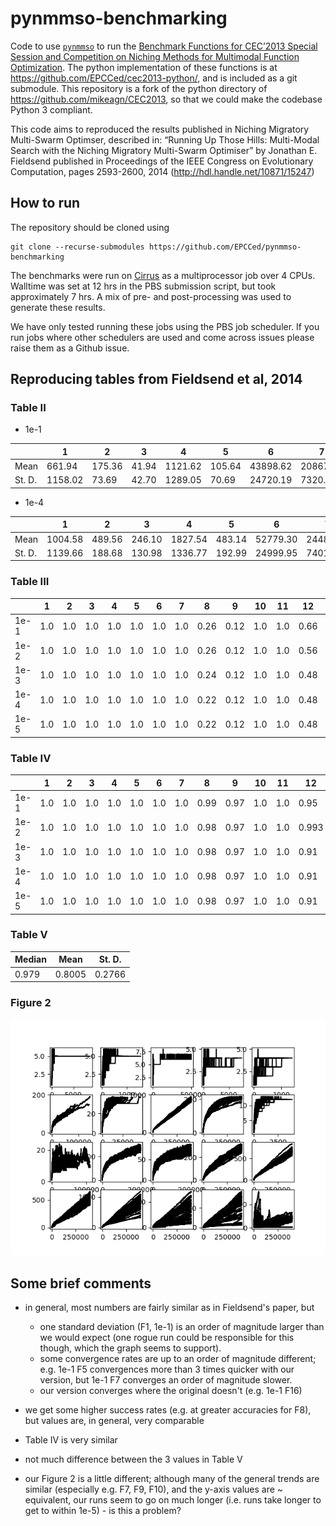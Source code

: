 # pynmmso-benchmarking #

Code to use [`pynmmso`](https://github.com/EPCCed/pynmmso/wiki/NMMSO) to run the [Benchmark Functions for CEC’2013 Special
Session and Competition on Niching Methods for Multimodal Function Optimization](http://www.epitropakis.co.uk/sites/default/files/pubs/cec2013-niching-benchmark-tech-report.pdf).  The python implementation
of these functions is at https://github.com/EPCCed/cec2013-python/, and is included as a git submodule. This repository is a fork of the python directory of https://github.com/mikeagn/CEC2013, so that we could make the codebase Python 3 compliant.

This code aims to reproduced the results published in Niching Migratory Multi-Swarm Optimser, described in: “Running Up Those Hills: Multi-Modal Search with the Niching Migratory Multi-Swarm Optimiser” by Jonathan E. Fieldsend published in Proceedings of the IEEE Congress on Evolutionary Computation, pages 2593-2600, 2014 (http://hdl.handle.net/10871/15247)

## How to run ##

The repository should be cloned using

```
git clone --recurse-submodules https://github.com/EPCCed/pynmmso-benchmarking
```

The benchmarks were run on [Cirrus](http://www.cirrus.ac.uk) as a multiprocessor job over 4 CPUs. Walltime was set at 12 hrs in the PBS submission script, but took approximately 7 hrs. A mix of pre- and post-processing was used to generate these results.

We have only tested running these jobs using the PBS job scheduler. If you run jobs where other schedulers are used and come across issues please raise them as a Github issue. 

## Reproducing tables from Fieldsend et al, 2014 ##

### Table II ###

- 1e-1

|  	| 1 	| 2 	| 3 	| 4 	| 5 	| 6 	| 7 	| 8 	| 9 	| 10 	| 11 	| 12 	| 13 	| 14 	| 15 	| 16 	| 17 	| 18 	| 19 	| 20 	|
|--------	|--------	|--------	|-------	|---------	|-------	|----------	|----------	|-----------	|-----------	|---------	|---------	|----------	|----------	|-----------	|----------	|-----------	|----------	|-----------	|----------	|----------	|
| Mean 	| 661.94 	| 175.36 	| 41.94 	| 1121.62 	| 105.64 	| 43898.62 	| 20867.26 	| 339284.52 	| 378913.28 	| 1295.30 	| 11059.28 	| 67341.60 	| 82296.26 	| 40000.00 	| 400000.0 	| 188060.80 	| 400000.0 	| 67341.60 	| 400000.0 	| 400000.0 	|
| St. D. 	| 1158.02 	| 73.69 	| 42.70 	| 1289.05 	| 70.69 	| 24720.19 	| 7320.69 	| 48911.52 	| 31734.90 	| 457.32 	| 13841.63 	| 60031.81 	| 55253.35	| 0.0 	| 0.0 	| 0.0 	| 0.0 	| 76537.44 	| 0.0 	| 0.0 	|

- 1e-4

|  | 1 | 2 | 3 | 4 | 5 | 6 	| 7 	| 8 	| 9 	| 10 	| 11 	| 12 	| 13 	| 14 	| 15 	| 16 	| 17 	| 18 	| 19 	| 20 	|
|--------	|---------	|--------	|--------	|---------	|--------	|----------	|----------	|-----------	|-----------	|---------	|----------	|----------	|----------	|----------	|----------	|----------	|----------	|----------	|----------	|----------	|
| Mean 	| 1004.58 	| 489.56 	| 246.10 	| 1827.54 	| 483.14 	| 52779.30 	| 24486.66 	| 344929.38 	| 379344.36 	| 2245.88 	| 24119.04 	| 87703.52 	| 101840.44 	| 400000.0 	| 400000.0 	| 400000.0 	| 400000.0 	| 400000.0 	| 400000.0 	| 400000.0 	|
| St. D. 	| 1139.66 	| 188.68 	| 130.98 	| 1336.77 	| 192.99 	| 24999.95 	| 7401.95 	| 50979.92 	| 31797.43 	| 466.33 	| 24224.14 	| 62003.90 	| 66484.53 	| 0.0 	| 0.0 	| 0.0 	| 0.0 	| 0.0 	| 0.0 	| 0.0 	|

### Table III ###

|  	| 1 	| 2 	| 3 	| 4 	| 5 	| 6 	| 7 	| 8 	| 9 	| 10 	| 11 	| 12 	| 13 	| 14 	| 15 	| 16 	| 17 	| 18 	| 19 	| 20 	|
|------	|-----	|-----	|-----	|-----	|-----	|-----	|-----	|------	|------	|-----	|-----	|------	|------	|------	|-----	|-----	|-----	|-----	|-----	|-----	|
| 1e-1 	| 1.0 	| 1.0 	| 1.0 	| 1.0 	| 1.0 	| 1.0 	| 1.0 	| 0.26 	| 0.12 	| 1.0 	| 1.0 	| 0.66 	| 0.0 	| 0.0 	| 0.0 	| 0.0 	| 0.0 	| 0.0 	| 0.0 	| 0.0 	|
| 1e-2 	| 1.0 	| 1.0 	| 1.0 	| 1.0 	| 1.0 	| 1.0 	| 1.0 	| 0.26 	| 0.12 	| 1.0 	| 1.0 	| 0.56 	| 0.08 	| 0.0 	| 0.0 	| 0.0 	| 0.0 	| 0.0 	| 0.0 	| 0.0 	|
| 1e-3 	| 1.0 	| 1.0 	| 1.0 	| 1.0 	| 1.0 	| 1.0 	| 1.0 	| 0.24 	| 0.12 	| 1.0 	| 1.0 	| 0.48 	| 0.08 	| 0.0 	| 0.0 	| 0.0 	| 0.0 	| 0.0 	| 0.0 	| 0.0 	|
| 1e-4 	| 1.0 	| 1.0 	| 1.0 	| 1.0 	| 1.0 	| 1.0 	| 1.0 	| 0.22 	| 0.12 	| 1.0 	| 1.0 	| 0.48 	| 0.08 	| 0.0 	| 0.0 	| 0.0 	| 0.0 	| 0.0 	| 0.0 	| 0.0 	|
| 1e-5 	| 1.0 	| 1.0 	| 1.0 	| 1.0 	| 1.0 	| 1.0 	| 1.0 	| 0.22 	| 0.12 	| 1.0 	| 1.0 	| 0.48 	| 0.08 	| 0.0 	| 0.0 	| 0.0 	| 0.0 	| 0.0 	| 0.0 	| 0.0 	|

### Table IV ###

|  	| 1 	| 2 	| 3 	| 4 	| 5 	| 6 	| 7 	| 8 	| 9 	| 10 	| 11 	| 12 	| 13 	| 14 	| 15 	| 16 	| 17 	| 18 	| 19 	| 20 	|
|------	|-----	|-----	|-----	|-----	|-----	|-----	|-----	|------	|------	|-----	|-----	|--------	|------	|------	|------	|------	|------	|------	|------	|--------	|
| 1e-1 	| 1.0 	| 1.0 	| 1.0 	| 1.0 	| 1.0 	| 1.0 	| 1.0 	| 0.99 	| 0.97 	| 1.0 	| 1.0 	| 0.95 	| 0.85 	| 0.68 	| 0.69 	| 0.66 	| 0.50 	| 0.57 	| 0.19 	| 0.21 	|
| 1e-2 	| 1.0 	| 1.0 	| 1.0 	| 1.0 	| 1.0 	| 1.0 	| 1.0 	| 0.98 	| 0.97 	| 1.0 	| 1.0 	| 0.993 	| 0.80 	| 0.68 	| 0.69 	| 0.66 	| 0.50 	| 0.56 	| 0.17 	| 0.20 	|
| 1e-3 	| 1.0 	| 1.0 	| 1.0 	| 1.0 	| 1.0 	| 1.0 	| 1.0 	| 0.98 	| 0.97 	| 1.0 	| 1.0 	| 0.91 	| 0.78 	| 0.68 	| 0.69 	| 0.66 	| 0.48 	| 0.55 	| 0.15 	| 0.20 	|
| 1e-4 	| 1.0 	| 1.0 	| 1.0 	| 1.0 	| 1.0 	| 1.0 	| 1.0 	| 0.98 	| 0.97 	| 1.0 	| 1.0 	| 0.91 	| 0.78 	| 0.68 	| 0.68 	| 0.65 	| 0.47 	| 0.53 	| 0.12 	| 0.12 	|
| 1e-5 	| 1.0 	| 1.0 	| 1.0 	| 1.0 	| 1.0 	| 1.0 	| 1.0 	| 0.98 	| 0.97 	| 1.0 	| 1.0 	| 0.91 	| 0.78 	| 0.67 	| 0.68 	| 0.64 	| 0.46 	| 0.57 	| 0.11 	| 0.04 	|

### Table V ##

| Median 	| Mean 	| St. D. 	|
|--------	|--------	|--------	|
| 0.979 	| 0.8005 	| 0.2766 	|

### Figure 2 ###

![results/nmmso_benchmark.png](results/nmmso_benchmark.png)

## Some brief comments ##

- in general, most numbers are fairly similar as in Fieldsend's paper, but
  
  - one standard deviation (F1, 1e-1) is an order of magnitude larger than we would expect (one rogue run could be responsible for this though, which the graph seems to support).
  - some convergence rates are up to an order of magnitude different; e.g. 1e-1 F5 convergences more than 3 times quicker with our version, but 1e-1 F7 converges an order of magnitude slower.
  - our version converges where the original doesn't (e.g. 1e-1 F16)

- we get some higher success rates (e.g. at greater accuracies for F8), but values are, in general, very comparable

- Table IV is very similar

- not much difference between the 3 values in Table V

- our Figure 2 is a little different; although many of the general trends are similar (especially e.g. F7, F9, F10), and the y-axis values are ~ equivalent, our runs seem to go on much longer (i.e. runs take longer to get to within 1e-5) - is this a problem?
